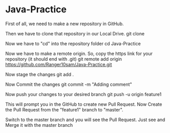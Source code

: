 # Java-Practice

First of all, we need to make a new repository in GitHub.

Then we have to clone that repository in our Local Drive.
git clone <repository URL>

Now we have to "cd" into the repository folder
cd Java-Practice

Now we have to make a remote origin. So, copy the https link for your repository (it should end with .git)
git remote add origin https://github.com/Ranger10sam/Java-Practice.git

Now stage the changes
git add .

Now Commit the changes
git commit -m "Adding comment"

Now push your changes to your desired branch
git push -u origin feature1

This will prompt you in the GitHub to create new Pull Request.
Now Create the Pull Request from the "feature1" branch to "master".

Switch to the master branch and you will see the Pull Request. Just see and Merge it with the master branch
